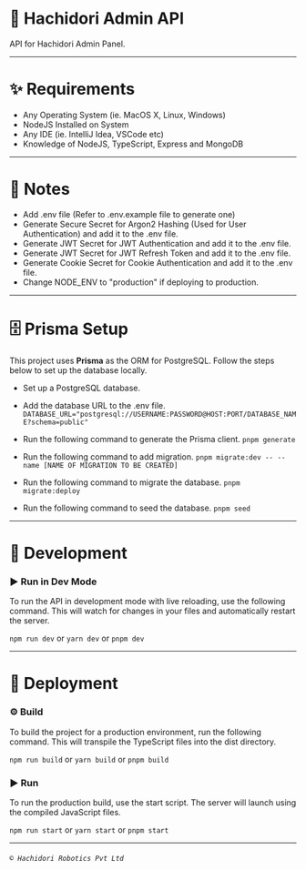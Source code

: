 # 🤖 Hachidori Admin API

API for Hachidori Admin Panel.

---

# ✨ Requirements
- Any Operating System (ie. MacOS X, Linux, Windows)
- NodeJS Installed on System
- Any IDE (ie. IntelliJ Idea, VSCode etc)
- Knowledge of NodeJS, TypeScript, Express and MongoDB

---

# 📝 Notes
- Add .env file (Refer to .env.example file to generate one)
- Generate Secure Secret for Argon2 Hashing (Used for User Authentication) and add it to the .env file.
- Generate JWT Secret for JWT Authentication and add it to the .env file.
- Generate JWT Secret for JWT Refresh Token and add it to the .env file.
- Generate Cookie Secret for Cookie Authentication and add it to the .env file.
- Change NODE_ENV to "production" if deploying to production.

---

# 🗄️ Prisma Setup

This project uses **Prisma** as the ORM for PostgreSQL. Follow the steps below to set up the database locally.

- Set up a PostgreSQL database.
- Add the database URL to the .env file.
`DATABASE_URL="postgresql://USERNAME:PASSWORD@HOST:PORT/DATABASE_NAME?schema=public"`

- Run the following command to generate the Prisma client.
`pnpm generate`

- Run the following command to add migration.
`pnpm migrate:dev -- --name [NAME OF MIGRATION TO BE CREATED]`

- Run the following command to migrate the database.
`pnpm migrate:deploy`

- Run the following command to seed the database.
`pnpm seed`

---

# 🐛 Development

### ▶️ Run in Dev Mode
To run the API in development mode with live reloading, use the following command. This will watch for changes in your files and automatically restart the server.

`npm run dev`
or
`yarn dev`
or
`pnpm dev`

---

# 🚀 Deployment

### ⚙️ Build
To build the project for a production environment, run the following command. This will transpile the TypeScript files into the dist directory.

`npm run build`
or
`yarn build`
or
`pnpm build`

### ▶️ Run
To run the production build, use the start script. The server will launch using the compiled JavaScript files.

`npm run start`
or
`yarn start`
or
`pnpm start`

---

###### `©️ Hachidori Robotics Pvt Ltd`